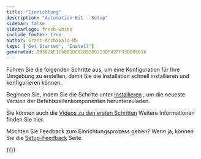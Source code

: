 ```yaml
---
title: "Einrichtung"
description: "Automation Kit - Setup"
sidebar: false
sidebarlogo: fresh-white
include_footer: true
author: Grant-Archibald-MS
tags: ['Get Started', 'Install']
generated: 093B2AE1C60B1DC6C89309223DF42FF93DE05616
---
```


Führen Sie die folgenden Schritte aus, um eine Konfiguration für Ihre Umgebung zu erstellen, damit Sie die Installation schnell installieren und konfigurieren können.

Beginnen Sie, indem Sie die Schritte unter <a href='/get-started/install' target='_blank'>Installieren</a> , um die neueste Version der Befehlszeilenkomponenten herunterzuladen.

Sie können auch die <a href='/get-started/videos' target='_blank'>Videos zu den ersten Schritten</a> Weitere Informationen finden Sie hier.

Möchten Sie Feedback zum Einrichtungsprozess geben? Wenn ja, können Sie die [Setup-Feedback](/de/get-started/setup-feedback) Seite.

{{<questions name="/content/de/get-started/setup.json" completed="Vielen Dank, dass Sie die Einrichtungsschritte abgeschlossen haben." showNavigationButtons=true locale="de">}}
